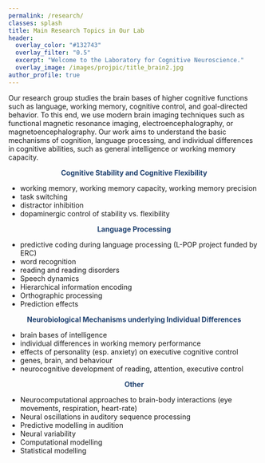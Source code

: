 ```yaml
---
permalink: /research/
classes: splash
title: Main Research Topics in Our Lab
header:
  overlay_color: "#132743"
  overlay_filter: "0.5"
  excerpt: "Welcome to the Laboratory for Cognitive Neuroscience."
  overlay_image: /images/projpic/title_brain2.jpg
author_profile: true
---
```

<style>
.centeralign2 {
  text-align: center;
  color: #1F416F;
  font-weight: bold;
}

#boxcolor {
  background-color: #1F416F ;
  padding: 50px;
} 
.white {
  color: white;
}


</style>

<p>Our research group studies the brain bases of higher cognitive functions such as language, working memory, cognitive control, and goal-directed behavior. To this end, we use modern brain imaging techniques such as functional magnetic resonance imaging, electroencephalography, or magnetoencephalography. Our work aims to understand the basic mechanisms of cognition, language processing, and individual differences in cognitive abilities, such as general intelligence or working memory capacity. </p>

 
<p class=centeralign2> Cognitive Stability and Cognitive Flexibility</p>

- working memory, working memory capacity, working memory precision
- task switching
- distractor inhibition
- dopaminergic control of stability vs. flexibility

 
<p class=centeralign2> Language Processing</p>

- predictive coding during language processing (L-POP project funded by ERC)
- word recognition
- reading and reading disorders
- Speech dynamics
- Hierarchical information encoding  
- Orthographic processing
- Prediction effects


 
<p class=centeralign2> Neurobiological Mechanisms underlying Individual Differences</p>

- brain bases of intelligence
- individual differences in working memory performance
- effects of personality (esp. anxiety) on executive cognitive control
- genes, brain, and behaviour
- neurocognitive development of reading, attention, executive control


<p class=centeralign2> Other</p>

- Neurocomputational approaches to brain-body interactions (eye movements, respiration, heart-rate)
- Neural oscillations in auditory sequence processing
- Predictive modelling in audition 
- Neural variability
- Computational modelling
- Statistical modelling
